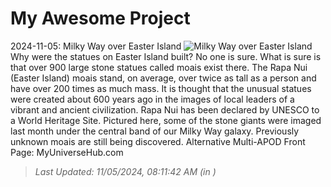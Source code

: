 # My Awesome Project

<!-- APOD Start -->
2024-11-05: Milky Way over Easter Island
![Milky Way over Easter Island](https://apod.nasa.gov/apod/image/2411/IslandMoai_Dury_960.jpg)
Why were the statues on Easter Island built?  No one is sure.  What is sure is that over 900 large stone statues called moais exist there.  The Rapa Nui (Easter Island) moais stand, on average, over twice as tall as a person and have over 200 times as much mass.  It is thought that the unusual statues were created about 600 years ago in the images of local leaders of a vibrant and ancient civilization.  Rapa Nui has been declared by UNESCO to a World Heritage Site. Pictured here, some of the stone giants were imaged last month under the central band of our Milky Way galaxy.  Previously unknown moais are still being discovered.    Alternative Multi-APOD Front Page: MyUniverseHub.com
> _Last Updated: 11/05/2024, 08:11:42 AM (in )_
<!-- APOD End -->
